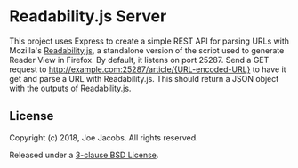 Readability.js Server
=====================
This project uses Express to create a simple REST API for parsing URLs with
Mozilla's [Readability.js](https://github.com/mozilla/readability), a
standalone version of the script used to generate Reader View in Firefox. By
default, it listens on port 25287. Send a GET request to
http://example.com:25287/article/{URL-encoded-URL} to have it get and parse a
URL with Readability.js. This should return a JSON object with the outputs of
Readability.js.

License
-------
Copyright (c) 2018, Joe Jacobs. All rights reserved.

Released under a [3-clause BSD License](LICENSE).
